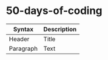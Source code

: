# 50-days-of-coding
| Syntax      | Description | 
| ----------- | ----------- | 
| Header      | Title       |
| Paragraph   | Text        |
